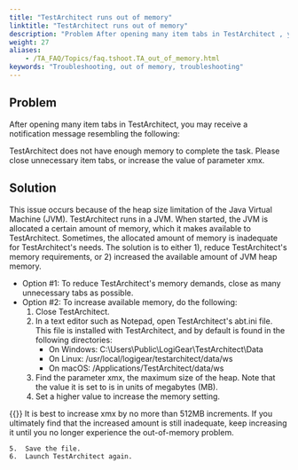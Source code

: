 ```yaml
--- 
title: "TestArchitect runs out of memory"
linktitle: "TestArchitect runs out of memory"
description: "Problem After opening many item tabs in TestArchitect , you may receive a notification message resembling the following: TestArchitect does not have enough memory to complete the task. Please close ..."
weight: 27
aliases: 
    - /TA_FAQ/Topics/faq.tshoot.TA_out_of_memory.html
keywords: "Troubleshooting, out of memory, troubleshooting"
---
```


## Problem

After opening many item tabs in TestArchitect, you may receive a notification message resembling the following:

TestArchitect does not have enough memory to complete the task. Please close unnecessary item tabs, or increase the value of parameter xmx.

## Solution

This issue occurs because of the heap size limitation of the Java Virtual Machine \(JVM\). TestArchitect runs in a JVM. When started, the JVM is allocated a certain amount of memory, which it makes available to TestArchitect. Sometimes, the allocated amount of memory is inadequate for TestArchitect's needs. The solution is to either 1\), reduce TestArchitect's memory requirements, or 2\) increased the available amount of JVM heap memory.

-   Option \#1: To reduce TestArchitect's memory demands, close as many unnecessary tabs as possible.
-   Option \#2: To increase available memory, do the following:
    1.  Close TestArchitect.
    2.  In a text editor such as Notepad, open TestArchitect's abt.ini file. This file is installed with TestArchitect, and by default is found in the following directories:
        -   On Windows: C:\\Users\\Public\\LogiGear\\TestArchitect\\Data
        -   On Linux: /usr/local/logigear/testarchitect/data/ws
        -   On macOS: /Applications/TestArchitect/data/ws
    3.  Find the parameter xmx, the maximum size of the heap. Note that the value it is set to is in units of megabytes \(MB\).
    4.  Set a higher value to increase the memory setting.

{{<tip>}} It is best to increase xmx by no more than 512MB increments. If you ultimately find that the increased amount is still inadequate, keep increasing it until you no longer experience the out-of-memory problem.

    5.  Save the file.
    6.  Launch TestArchitect again.




